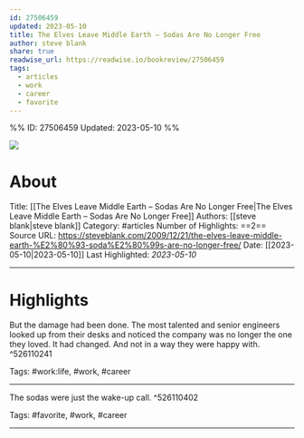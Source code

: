 ```yaml
---
id: 27506459
updated: 2023-05-10
title: The Elves Leave Middle Earth – Sodas Are No Longer Free
author: steve blank
share: true
readwise_url: https://readwise.io/bookreview/27506459
tags:
  - articles
  - work
  - career
  - favorite
---
```


%%
ID: 27506459
Updated: 2023-05-10
%%

![]( https://steveblank.com/wp-content/uploads/2009/12/soda-machine.jpg)

# About
Title: [[The Elves Leave Middle Earth – Sodas Are No Longer Free|The Elves Leave Middle Earth – Sodas Are No Longer Free]]
Authors: [[steve blank|steve blank]]
Category: #articles
Number of Highlights: ==2==
Source URL: https://steveblank.com/2009/12/21/the-elves-leave-middle-earth-%E2%80%93-soda%E2%80%99s-are-no-longer-free/
Date: [[2023-05-10|2023-05-10]]
Last Highlighted: *2023-05-10*

---

# Highlights

But the damage had been done. The most talented and senior engineers looked up from their desks and noticed the company was no longer the one they loved. It had changed. And not in a way they were happy with. ^526110241

Tags: #work:life, #work, #career

---
The sodas were just the wake-up call. ^526110402

Tags: #favorite, #work, #career

---